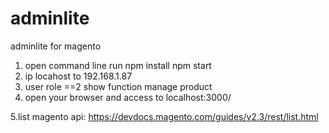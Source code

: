 # adminlite
adminlite for magento
1. open command line run 
npm install
npm start 
2. ip locahost to 192.168.1.87
3. user role ==2 show function manage product
4. open your browser and access to localhost:3000/

5.list magento api: https://devdocs.magento.com/guides/v2.3/rest/list.html